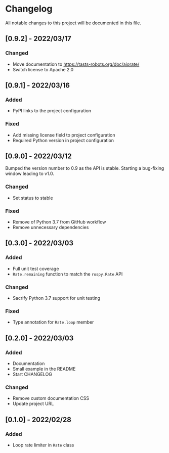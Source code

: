 # Changelog

All notable changes to this project will be documented in this file.

## [0.9.2] - 2022/03/17

### Changed

- Move documentation to https://tasts-robots.org/doc/aiorate/
- Switch license to Apache 2.0

## [0.9.1] - 2022/03/16

### Added

- PyPI links to the project configuration

### Fixed

- Add missing license field to project configuration
- Required Python version in project configuration

## [0.9.0] - 2022/03/12

Bumped the version number to 0.9 as the API is stable. Starting a bug-fixing window leading to v1.0.

### Changed

- Set status to stable

### Fixed

- Remove of Python 3.7 from GitHub workflow
- Remove unnecessary dependencies

## [0.3.0] - 2022/03/03

### Added

- Full unit test coverage
- ``Rate.remaining`` function to match the ``rospy.Rate`` API

### Changed

- Sacrify Python 3.7 support for unit testing

### Fixed

- Type annotation for ``Rate.loop`` member

## [0.2.0] - 2022/03/03

### Added

- Documentation
- Small example in the README
- Start CHANGELOG

### Changed

- Remove custom documentation CSS
- Update project URL

## [0.1.0] - 2022/02/28

### Added

- Loop rate limiter in ``Rate`` class
